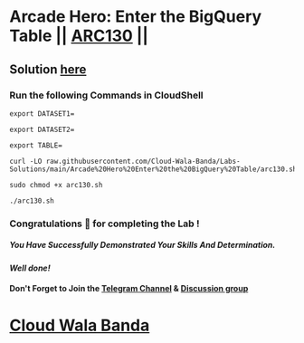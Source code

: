 # Arcade Hero: Enter the BigQuery Table || [ARC130](https://www.cloudskillsboost.google/focuses/85626?&parent=catalog) ||

## Solution [here](https://youtu.be/FXjCGPriMAI)

### Run the following Commands in CloudShell

```
export DATASET1=

export DATASET2=

export TABLE=
```
```
curl -LO raw.githubusercontent.com/Cloud-Wala-Banda/Labs-Solutions/main/Arcade%20Hero%20Enter%20the%20BigQuery%20Table/arc130.sh

sudo chmod +x arc130.sh

./arc130.sh
```

### Congratulations 🎉 for completing the Lab !

##### *You Have Successfully Demonstrated Your Skills And Determination.*

#### *Well done!*

#### Don't Forget to Join the [Telegram Channel](https://t.me/cloudwalabanda) & [Discussion group](https://t.me/cloudwalabandachats)

# [Cloud Wala Banda](https://www.youtube.com/@cloudwalabanda)
